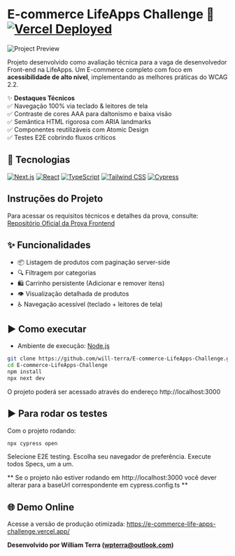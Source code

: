 # E-commerce LifeApps Challenge 🛒 [![Vercel Deployed](https://img.shields.io/badge/Deployed%20on-Vercel-black?style=flat&logo=vercel)](https://e-commerce-life-apps-challenge.vercel.app/)

![Project Preview](https://imgur.com/a/TeZXqhy)

Projeto desenvolvido como avaliação técnica para a vaga de desenvolvedor Front-end na LifeApps. Um E-commerce completo com foco em **acessibilidade de alto nível**, implementando as melhores práticas do WCAG 2.2.

✨ **Destaques Técnicos**  
✅ Navegação 100% via teclado & leitores de tela  
✅ Contraste de cores AAA para daltonismo e baixa visão  
✅ Semântica HTML rigorosa com ARIA landmarks  
✅ Componentes reutilizáveis com Atomic Design  
✅ Testes E2E cobrindo fluxos críticos

## 🚀 Tecnologias

[![Next.js](https://img.shields.io/badge/Next.js-15-000000?logo=next.js)](https://nextjs.org/)
[![React](https://img.shields.io/badge/React-19-61DAFB?logo=react)](https://react.dev/)
[![TypeScript](https://img.shields.io/badge/TypeScript-5.0-3178C6?logo=typescript)](https://www.typescriptlang.org/)
[![Tailwind CSS](https://img.shields.io/badge/Tailwind_CSS-3.4-06B6D4?logo=tailwind-css)](https://tailwindcss.com/)
[![Cypress](https://img.shields.io/badge/Cypress-13-17202C?logo=cypress)](https://www.cypress.io/)

## Instruções do Projeto

Para acessar os requisitos técnicos e detalhes da prova, consulte:  
[Repositório Oficial da Prova Frontend](https://github.com/devlifeapps/Prova-Frontend-Lifeapps)

## ✨ Funcionalidades

- 📦 Listagem de produtos com paginação server-side
- 🔍 Filtragem por categorias
- 🛍️ Carrinho persistente (Adicionar e remover itens)
- 👁️ Visualização detalhada de produtos
- ♿ Navegação acessível (teclado + leitores de tela)

## ▶️ Como executar

- Ambiente de execução: [Node.js](https://nodejs.org/ "Site oficial do Node.js")

```bash
git clone https://github.com/will-terra/E-commerce-LifeApps-Challenge.git
cd E-commerce-LifeApps-Challenge
npm install
npx next dev
```

O projeto poderá ser acessado através do endereço http://localhost:3000

## ▶️ Para rodar os testes

Com o projeto rodando:

```bash
npx cypress open
```

Selecione E2E testing.
Escolha seu navegador de preferência.
Execute todos Specs, um a um.

** Se o projeto não estiver rodando em http://localhost:3000 você dever alterar para a baseUrl correspondente em cypress.config.ts **

## 🌐 Demo Online

Acesse a versão de produção otimizada:
https://e-commerce-life-apps-challenge.vercel.app/

**Desenvolvido por William Terra (wpterra@outlook.com)**
